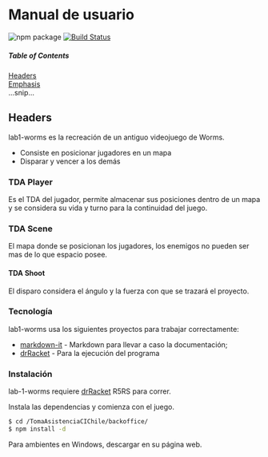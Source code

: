 # Manual de usuario

![npm package](https://img.shields.io/badge/npm%20package-v1-brightgreen.svg)
[![Build Status](https://travis-ci.org/joemccann/dillinger.svg?branch=master)](https://travis-ci.org/joemccann/dillinger)

##### Table of Contents  
[Headers](#headers)  
[Emphasis](#emphasis)  
...snip...    
<a name="headers"/>
## Headers

lab1-worms es la recreación de un antiguo videojuego de Worms.
  - Consiste en posicionar jugadores en un mapa
  - Disparar y vencer a los demás

### TDA Player
Es el TDA del jugador, permite almacenar sus posiciones dentro de un mapa y se considera su vida y turno para la continuidad del juego.

### TDA Scene
El mapa donde se posicionan los jugadores, los enemigos no pueden ser mas de lo que espacio posee.

#### TDA Shoot
El disparo considera el ángulo y la fuerza con que se trazará el proyecto.


### Tecnología

lab1-worms usa los siguientes proyectos para trabajar correctamente:

* [markdown-it] - Markdown para llevar a caso la documentación;
* [drRacket] - Para la ejecución del programa

### Instalación

lab-1-worms requiere [drRacket] R5RS para correr.

Instala las dependencias y comienza con el juego.
```sh
$ cd /TomaAsistenciaCIChile/backoffice/
$ npm install -d
```

Para ambientes en Windows, descargar en su página web.


[//]: # (These are reference links used in the body of this note and get stripped out when the markdown processor does its job. There is no need to format nicely because it shouldn't be seen. Thanks SO - http://stackoverflow.com/questions/4823468/store-comments-in-markdown-syntax)


   [dill]: <https://github.com/joemccann/dillinger>
   [git-repo-url]: <https://github.com/joemccann/dillinger.git>
   [john gruber]: <http://daringfireball.net>
   [df1]: <http://daringfireball.net/projects/markdown/>
   [markdown-it]: <https://github.com/markdown-it/markdown-it>
   [Ace Editor]: <http://ace.ajax.org>
   [node.js]: <http://nodejs.org>
   [Twitter Bootstrap]: <http://twitter.github.com/bootstrap/>
   [jQuery]: <http://jquery.com>
   [@tjholowaychuk]: <http://twitter.com/tjholowaychuk>
   [express]: <http://expressjs.com>
   [AngularJS]: <http://angularjs.org>
   [Gulp]: <http://gulpjs.com>
[React]: <https://es.reactjs.org/>
   [PlDb]: <https://github.com/joemccann/dillinger/tree/master/plugins/dropbox/README.md>
   [PlGh]: <https://github.com/joemccann/dillinger/tree/master/plugins/github/README.md>
   [PlGd]: <https://github.com/joemccann/dillinger/tree/master/plugins/googledrive/README.md>
   [PlOd]: <https://github.com/joemccann/dillinger/tree/master/plugins/onedrive/README.md>
   [PlMe]: <https://github.com/joemccann/dillinger/tree/master/plugins/medium/README.md>
   [PlGa]: <https://github.com/RahulHP/dillinger/blob/master/plugins/googleanalytics/README.md>
    [drRacket]: <https://racket-lang.org/>